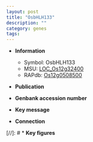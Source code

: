 ```yaml
---
layout: post
title: "OsbHLH133"
description: ""
category: genes
tags: 
---
```


* **Information**  
    + Symbol: OsbHLH133  
    + MSU: [LOC_Os12g32400](http://rice.uga.edu/cgi-bin/ORF_infopage.cgi?orf=LOC_Os12g32400)  
    + RAPdb: [Os12g0508500](http://rapdb.dna.affrc.go.jp/viewer/gbrowse_details/irgsp1?name=Os12g0508500)  

* **Publication**  

* **Genbank accession number**  

* **Key message**  

* **Connection**  

[//]: # * **Key figures**  


